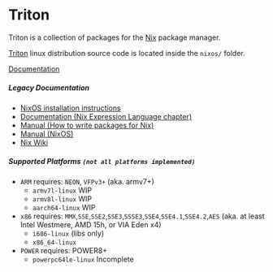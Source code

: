 Triton
======

Triton is a collection of packages for the [Nix](https://nixos.org/nix/) package
manager.

[Triton](https://nixos.org/nixos/) linux distribution source code is located inside the
`nixos/` folder.

[Documentation](https://triton.github.io/triton/)

##### Legacy Documentation
* [NixOS installation instructions](https://nixos.org/nixos/manual/#ch-installation)
* [Documentation (Nix Expression Language chapter)](https://nixos.org/nix/manual/#ch-expression-language)
* [Manual (How to write packages for Nix)](https://nixos.org/nixpkgs/manual/)
* [Manual (NixOS)](https://nixos.org/nixos/manual/)
* [Nix Wiki](https://nixos.org/wiki/)

##### Supported Platforms `(not all platforms implemented)`
+ `ARM` requires: `NEON`, `VFPv3+` (aka. armv7+)
  * `armv7l-linux` WIP
  * `armv8l-linux` WIP
  * `aarch64-linux` WIP
+ `x86` requires: `MMX`,`SSE`,`SSE2`,`SSE3`,`SSSE3`,`SSE4`,`SSE4.1`,`SSE4.2`,`AES`
 (aka. at least Intel Westmere, AMD 15h, or VIA Eden x4)
  * `i686-linux` (libs only)
  * `x86_64-linux`
+ `POWER` requires: POWER8+
  * `powerpc64le-linux` Incomplete
